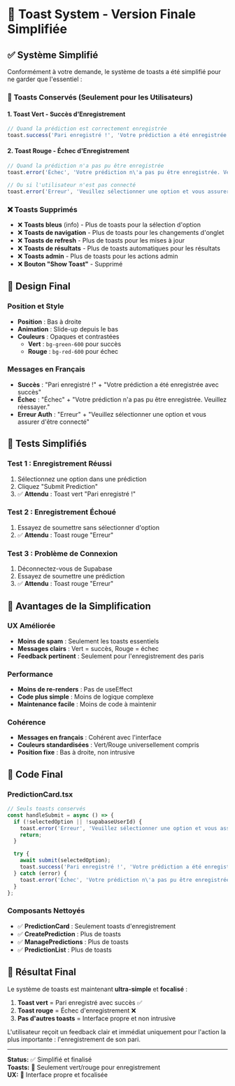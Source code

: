 # 🍞 Toast System - Version Finale Simplifiée

## ✅ Système Simplifié

Conformément à votre demande, le système de toasts a été simplifié pour ne garder que l'essentiel :

### 🎯 **Toasts Conservés (Seulement pour les Utilisateurs)**

#### **1. Toast Vert - Succès d'Enregistrement**
```typescript
// Quand la prédiction est correctement enregistrée
toast.success('Pari enregistré !', 'Votre prédiction a été enregistrée avec succès');
```

#### **2. Toast Rouge - Échec d'Enregistrement**
```typescript
// Quand la prédiction n'a pas pu être enregistrée
toast.error('Échec', 'Votre prédiction n\'a pas pu être enregistrée. Veuillez réessayer.');

// Ou si l'utilisateur n'est pas connecté
toast.error('Erreur', 'Veuillez sélectionner une option et vous assurer d\'être connecté');
```

### ❌ **Toasts Supprimés**

- ❌ **Toasts bleus** (info) - Plus de toasts pour la sélection d'option
- ❌ **Toasts de navigation** - Plus de toasts pour les changements d'onglet
- ❌ **Toasts de refresh** - Plus de toasts pour les mises à jour
- ❌ **Toasts de résultats** - Plus de toasts automatiques pour les résultats
- ❌ **Toasts admin** - Plus de toasts pour les actions admin
- ❌ **Bouton "Show Toast"** - Supprimé

## 🎨 **Design Final**

### **Position et Style**
- **Position** : Bas à droite
- **Animation** : Slide-up depuis le bas
- **Couleurs** : Opaques et contrastées
  - **Vert** : `bg-green-600` pour succès
  - **Rouge** : `bg-red-600` pour échec

### **Messages en Français**
- **Succès** : "Pari enregistré !" + "Votre prédiction a été enregistrée avec succès"
- **Échec** : "Échec" + "Votre prédiction n'a pas pu être enregistrée. Veuillez réessayer."
- **Erreur Auth** : "Erreur" + "Veuillez sélectionner une option et vous assurer d'être connecté"

## 🧪 **Tests Simplifiés**

### **Test 1 : Enregistrement Réussi**
1. Sélectionnez une option dans une prédiction
2. Cliquez "Submit Prediction"
3. ✅ **Attendu** : Toast vert "Pari enregistré !"

### **Test 2 : Enregistrement Échoué**
1. Essayez de soumettre sans sélectionner d'option
2. ✅ **Attendu** : Toast rouge "Erreur"

### **Test 3 : Problème de Connexion**
1. Déconnectez-vous de Supabase
2. Essayez de soumettre une prédiction
3. ✅ **Attendu** : Toast rouge "Erreur"

## 🎯 **Avantages de la Simplification**

### **UX Améliorée**
- **Moins de spam** : Seulement les toasts essentiels
- **Messages clairs** : Vert = succès, Rouge = échec
- **Feedback pertinent** : Seulement pour l'enregistrement des paris

### **Performance**
- **Moins de re-renders** : Pas de useEffect
- **Code plus simple** : Moins de logique complexe
- **Maintenance facile** : Moins de code à maintenir

### **Cohérence**
- **Messages en français** : Cohérent avec l'interface
- **Couleurs standardisées** : Vert/Rouge universellement compris
- **Position fixe** : Bas à droite, non intrusive

## 🔧 **Code Final**

### **PredictionCard.tsx**
```typescript
// Seuls toasts conservés
const handleSubmit = async () => {
  if (!selectedOption || !supabaseUserId) {
    toast.error('Erreur', 'Veuillez sélectionner une option et vous assurer d\'être connecté');
    return;
  }

  try {
    await submit(selectedOption);
    toast.success('Pari enregistré !', 'Votre prédiction a été enregistrée avec succès');
  } catch (error) {
    toast.error('Échec', 'Votre prédiction n\'a pas pu être enregistrée. Veuillez réessayer.');
  }
};
```

### **Composants Nettoyés**
- ✅ **PredictionCard** : Seulement toasts d'enregistrement
- ✅ **CreatePrediction** : Plus de toasts
- ✅ **ManagePredictions** : Plus de toasts
- ✅ **PredictionList** : Plus de toasts

## 🎯 **Résultat Final**

Le système de toasts est maintenant **ultra-simple** et **focalisé** :

1. **Toast vert** = Pari enregistré avec succès ✅
2. **Toast rouge** = Échec d'enregistrement ❌
3. **Pas d'autres toasts** = Interface propre et non intrusive

L'utilisateur reçoit un feedback clair et immédiat uniquement pour l'action la plus importante : l'enregistrement de son pari.

---

**Status:** ✅ Simplifié et finalisé  
**Toasts:** 🎯 Seulement vert/rouge pour enregistrement  
**UX:** 🚀 Interface propre et focalisée
